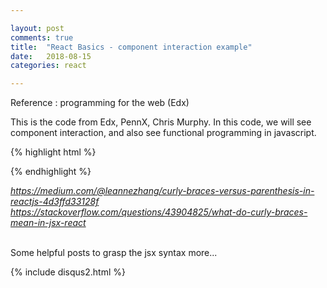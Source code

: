 ```yaml
---

layout: post
comments: true
title:  "React Basics - component interaction example"
date:   2018-08-15
categories: react

---
```


Reference : programming for the web (Edx)

This is the code from Edx, PennX, Chris Murphy. 
In this code, we will see component interaction, 
and also see functional programming in javascript.

{% highlight html %}
<body>
<div id='container'></div>
<script type="text/jsx">
class FilteredList extends React.Component {
  constructor(props) {
    super(props);
	var allItems = {"Anteater", "Bear", "Cat", "Dog", "Elephant" };
	this.state = { initialItems: allItems,
						   currentItems: allItems}
  }
  
  filterList(input) { // callback function
    var updateList = this.state.initialItems;
	
	updatedList = updatedList.filter(function(item) {
	                             return item.search(input.target.value) !== -1;
	                         });
    this.setState( { currentItems: updatedList } );
  
  }
  

  
  render() { // invoked when setState is called
    return (
      <div><input type="text" placeholder="Search" onChange={this.filterList.bind(this) }/>
	            <ListItems items= { this.state.currentItems } />
	  </div>
	);
  }
};

class ListItems extends React.Component {
  render() {
    return(
	  <ul> {  this.props.items.map(function(item) {
	                  return <li key={item}> {item}</li>
				   } )
	            }
	  </ul>
	)	
  }
}

ReactDOM.render(
  <div>
    <Counter />
  </div>,
  document.getElementById('container')
);
</script>
</body>
{% endhighlight %}

<i>https://medium.com/@leannezhang/curly-braces-versus-parenthesis-in-reactjs-4d3ffd33128f</i><br>
<i>https://stackoverflow.com/questions/43904825/what-do-curly-braces-mean-in-jsx-react</i><br><br>

Some helpful posts to grasp the jsx syntax more...

{% include disqus2.html %}